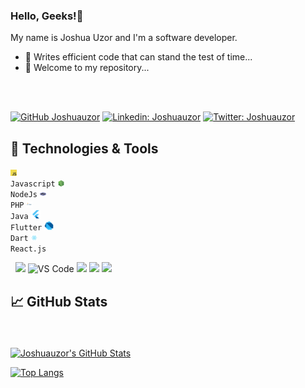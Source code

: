 ### Hello, Geeks!👋
My name is Joshua Uzor and I'm a software developer.
- 👯 Writes efficient code that can stand the test of time...
- 💬 Welcome to my repository...

<br/>
<br/>

[![GitHub Joshuauzor](https://img.shields.io/github/followers/Joshuauzor?label=follow&style=social)](https://github.com/Joshuauzor)
[![Linkedin: Joshuauzor](https://img.shields.io/badge/-Joshuauzor-blue?style=flat-square&logo=Linkedin&logoColor=white&link=linkedin.com/in/joshua-uzor-4846981a7/)](https://www.linkedin.com/in/joshua-uzor-4846981a7/)
[![Twitter: Joshuauzor](https://img.shields.io/twitter/follow/Joshuauzor?style=social)](https://twitter.com/Joshuauzor)



## 🔧 Technologies & Tools

<code><img height="10" src="https://raw.githubusercontent.com/github/explore/80688e429a7d4ef2fca1e82350fe8e3517d3494d/topics/javascript/javascript.png"> Javascript</code>
<code><img height="10" src="https://raw.githubusercontent.com/github/explore/80688e429a7d4ef2fca1e82350fe8e3517d3494d/topics/nodejs/nodejs.png"> NodeJs</code>
<code><img height="10" src="https://raw.githubusercontent.com/github/explore/80688e429a7d4ef2fca1e82350fe8e3517d3494d/topics/php/php.png"> PHP</code>
<code><img height="10" src="https://raw.githubusercontent.com/github/explore/80688e429a7d4ef2fca1e82350fe8e3517d3494d/topics/java/java.png"> Java</code>
<code><img height="15" src="https://raw.githubusercontent.com/github/explore/80688e429a7d4ef2fca1e82350fe8e3517d3494d/topics/flutter/flutter.png"> Flutter</code> 
<code><img height="15" src="https://raw.githubusercontent.com/github/explore/80688e429a7d4ef2fca1e82350fe8e3517d3494d/topics/dart/dart.png"> Dart</code>
<code><img height="10" src="https://raw.githubusercontent.com/github/explore/80688e429a7d4ef2fca1e82350fe8e3517d3494d/topics/react/react.png"> React.js</code>


&nbsp;
![](https://img.shields.io/badge/Editor-IntelliJ_IDEA-informational?style=flat&logo=intellij-idea&logoColor=white&color=2bbc8a)
![VS Code](https://img.shields.io/badge/Editor-VSCode-2bbc8a.svg?logo=visual-studio-code)
![](https://img.shields.io/badge/Git-Bash-informational?style=flat&logo=gnu-bash&logoColor=white&color=2bbc8a)
![](https://img.shields.io/badge/Tools-Docker-informational?style=flat&logo=docker&logoColor=white&color=2bbc8a)
![](https://img.shields.io/badge/Tools-Kubernetes-informational?style=flat&logo=kubernetes&logoColor=white&color=2bbc8a)


## &#x1f4c8; GitHub Stats

<br><br>
<a href="https://github.com/joshuauzor">
  <img align="center" src="https://github-readme-stats.vercel.app/api?username=Joshuauzor&show_icons=true&line_height=27&count_private=true&title_color=ffffff&text_color=c9cacc&icon_color=2bbc8a&bg_color=1d1f21" alt="Joshuauzor's GitHub Stats" />
</a>


[![Top Langs](https://github-readme-stats.vercel.app/api/top-langs/?username=joshuauzor&hide=html&langs_count=6)](https://github.com/anuraghazra/github-readme-stats)

<!-- ### Show some ❤️ by starring some of the repositories! -->
</div>

